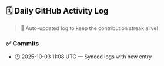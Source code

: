 ## 🗓️ Daily GitHub Activity Log

> 🤖 Auto-updated log to keep the contribution streak alive!

### ✅ Commits

- 🕒 2025-10-03 11:08 UTC — Synced logs with new entry


